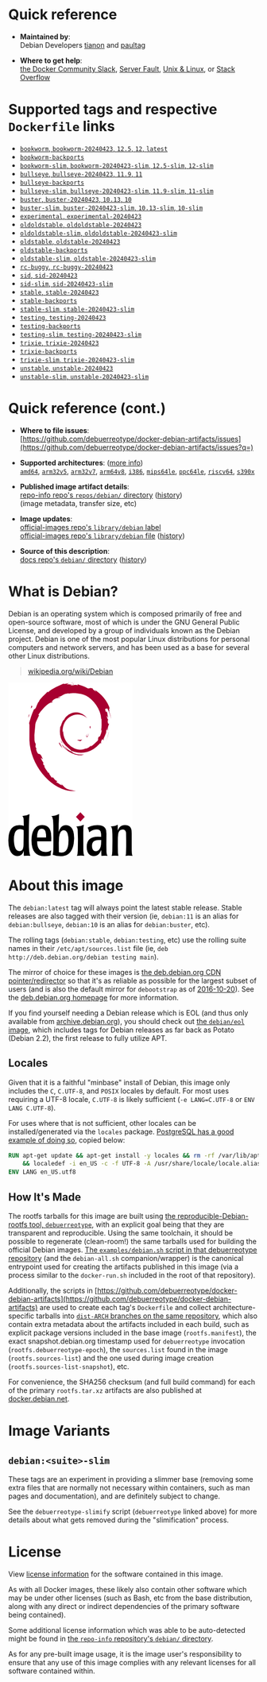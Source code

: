 <!--

********************************************************************************

WARNING:

    DO NOT EDIT "debian/README.md"

    IT IS AUTO-GENERATED

    (from the other files in "debian/" combined with a set of templates)

********************************************************************************

-->

# Quick reference

-	**Maintained by**:  
	Debian Developers [tianon](https://qa.debian.org/developer.php?login=tianon) and [paultag](https://qa.debian.org/developer.php?login=paultag)

-	**Where to get help**:  
	[the Docker Community Slack](https://dockr.ly/comm-slack), [Server Fault](https://serverfault.com/help/on-topic), [Unix & Linux](https://unix.stackexchange.com/help/on-topic), or [Stack Overflow](https://stackoverflow.com/help/on-topic)

# Supported tags and respective `Dockerfile` links

-	[`bookworm`, `bookworm-20240423`, `12.5`, `12`, `latest`](https://github.com/debuerreotype/docker-debian-artifacts/blob/b4e40bf4d51e699d88feb27e10e9786accd6e09a/bookworm/Dockerfile)
-	[`bookworm-backports`](https://github.com/debuerreotype/docker-debian-artifacts/blob/b4e40bf4d51e699d88feb27e10e9786accd6e09a/bookworm/backports/Dockerfile)
-	[`bookworm-slim`, `bookworm-20240423-slim`, `12.5-slim`, `12-slim`](https://github.com/debuerreotype/docker-debian-artifacts/blob/b4e40bf4d51e699d88feb27e10e9786accd6e09a/bookworm/slim/Dockerfile)
-	[`bullseye`, `bullseye-20240423`, `11.9`, `11`](https://github.com/debuerreotype/docker-debian-artifacts/blob/b4e40bf4d51e699d88feb27e10e9786accd6e09a/bullseye/Dockerfile)
-	[`bullseye-backports`](https://github.com/debuerreotype/docker-debian-artifacts/blob/b4e40bf4d51e699d88feb27e10e9786accd6e09a/bullseye/backports/Dockerfile)
-	[`bullseye-slim`, `bullseye-20240423-slim`, `11.9-slim`, `11-slim`](https://github.com/debuerreotype/docker-debian-artifacts/blob/b4e40bf4d51e699d88feb27e10e9786accd6e09a/bullseye/slim/Dockerfile)
-	[`buster`, `buster-20240423`, `10.13`, `10`](https://github.com/debuerreotype/docker-debian-artifacts/blob/b4e40bf4d51e699d88feb27e10e9786accd6e09a/buster/Dockerfile)
-	[`buster-slim`, `buster-20240423-slim`, `10.13-slim`, `10-slim`](https://github.com/debuerreotype/docker-debian-artifacts/blob/b4e40bf4d51e699d88feb27e10e9786accd6e09a/buster/slim/Dockerfile)
-	[`experimental`, `experimental-20240423`](https://github.com/debuerreotype/docker-debian-artifacts/blob/b4e40bf4d51e699d88feb27e10e9786accd6e09a/experimental/Dockerfile)
-	[`oldoldstable`, `oldoldstable-20240423`](https://github.com/debuerreotype/docker-debian-artifacts/blob/b4e40bf4d51e699d88feb27e10e9786accd6e09a/oldoldstable/Dockerfile)
-	[`oldoldstable-slim`, `oldoldstable-20240423-slim`](https://github.com/debuerreotype/docker-debian-artifacts/blob/b4e40bf4d51e699d88feb27e10e9786accd6e09a/oldoldstable/slim/Dockerfile)
-	[`oldstable`, `oldstable-20240423`](https://github.com/debuerreotype/docker-debian-artifacts/blob/b4e40bf4d51e699d88feb27e10e9786accd6e09a/oldstable/Dockerfile)
-	[`oldstable-backports`](https://github.com/debuerreotype/docker-debian-artifacts/blob/b4e40bf4d51e699d88feb27e10e9786accd6e09a/oldstable/backports/Dockerfile)
-	[`oldstable-slim`, `oldstable-20240423-slim`](https://github.com/debuerreotype/docker-debian-artifacts/blob/b4e40bf4d51e699d88feb27e10e9786accd6e09a/oldstable/slim/Dockerfile)
-	[`rc-buggy`, `rc-buggy-20240423`](https://github.com/debuerreotype/docker-debian-artifacts/blob/b4e40bf4d51e699d88feb27e10e9786accd6e09a/rc-buggy/Dockerfile)
-	[`sid`, `sid-20240423`](https://github.com/debuerreotype/docker-debian-artifacts/blob/b4e40bf4d51e699d88feb27e10e9786accd6e09a/sid/Dockerfile)
-	[`sid-slim`, `sid-20240423-slim`](https://github.com/debuerreotype/docker-debian-artifacts/blob/b4e40bf4d51e699d88feb27e10e9786accd6e09a/sid/slim/Dockerfile)
-	[`stable`, `stable-20240423`](https://github.com/debuerreotype/docker-debian-artifacts/blob/b4e40bf4d51e699d88feb27e10e9786accd6e09a/stable/Dockerfile)
-	[`stable-backports`](https://github.com/debuerreotype/docker-debian-artifacts/blob/b4e40bf4d51e699d88feb27e10e9786accd6e09a/stable/backports/Dockerfile)
-	[`stable-slim`, `stable-20240423-slim`](https://github.com/debuerreotype/docker-debian-artifacts/blob/b4e40bf4d51e699d88feb27e10e9786accd6e09a/stable/slim/Dockerfile)
-	[`testing`, `testing-20240423`](https://github.com/debuerreotype/docker-debian-artifacts/blob/b4e40bf4d51e699d88feb27e10e9786accd6e09a/testing/Dockerfile)
-	[`testing-backports`](https://github.com/debuerreotype/docker-debian-artifacts/blob/b4e40bf4d51e699d88feb27e10e9786accd6e09a/testing/backports/Dockerfile)
-	[`testing-slim`, `testing-20240423-slim`](https://github.com/debuerreotype/docker-debian-artifacts/blob/b4e40bf4d51e699d88feb27e10e9786accd6e09a/testing/slim/Dockerfile)
-	[`trixie`, `trixie-20240423`](https://github.com/debuerreotype/docker-debian-artifacts/blob/b4e40bf4d51e699d88feb27e10e9786accd6e09a/trixie/Dockerfile)
-	[`trixie-backports`](https://github.com/debuerreotype/docker-debian-artifacts/blob/b4e40bf4d51e699d88feb27e10e9786accd6e09a/trixie/backports/Dockerfile)
-	[`trixie-slim`, `trixie-20240423-slim`](https://github.com/debuerreotype/docker-debian-artifacts/blob/b4e40bf4d51e699d88feb27e10e9786accd6e09a/trixie/slim/Dockerfile)
-	[`unstable`, `unstable-20240423`](https://github.com/debuerreotype/docker-debian-artifacts/blob/b4e40bf4d51e699d88feb27e10e9786accd6e09a/unstable/Dockerfile)
-	[`unstable-slim`, `unstable-20240423-slim`](https://github.com/debuerreotype/docker-debian-artifacts/blob/b4e40bf4d51e699d88feb27e10e9786accd6e09a/unstable/slim/Dockerfile)

# Quick reference (cont.)

-	**Where to file issues**:  
	[https://github.com/debuerreotype/docker-debian-artifacts/issues](https://github.com/debuerreotype/docker-debian-artifacts/issues?q=)

-	**Supported architectures**: ([more info](https://github.com/docker-library/official-images#architectures-other-than-amd64))  
	[`amd64`](https://hub.docker.com/r/amd64/debian/), [`arm32v5`](https://hub.docker.com/r/arm32v5/debian/), [`arm32v7`](https://hub.docker.com/r/arm32v7/debian/), [`arm64v8`](https://hub.docker.com/r/arm64v8/debian/), [`i386`](https://hub.docker.com/r/i386/debian/), [`mips64le`](https://hub.docker.com/r/mips64le/debian/), [`ppc64le`](https://hub.docker.com/r/ppc64le/debian/), [`riscv64`](https://hub.docker.com/r/riscv64/debian/), [`s390x`](https://hub.docker.com/r/s390x/debian/)

-	**Published image artifact details**:  
	[repo-info repo's `repos/debian/` directory](https://github.com/docker-library/repo-info/blob/master/repos/debian) ([history](https://github.com/docker-library/repo-info/commits/master/repos/debian))  
	(image metadata, transfer size, etc)

-	**Image updates**:  
	[official-images repo's `library/debian` label](https://github.com/docker-library/official-images/issues?q=label%3Alibrary%2Fdebian)  
	[official-images repo's `library/debian` file](https://github.com/docker-library/official-images/blob/master/library/debian) ([history](https://github.com/docker-library/official-images/commits/master/library/debian))

-	**Source of this description**:  
	[docs repo's `debian/` directory](https://github.com/docker-library/docs/tree/master/debian) ([history](https://github.com/docker-library/docs/commits/master/debian))

# What is Debian?

Debian is an operating system which is composed primarily of free and open-source software, most of which is under the GNU General Public License, and developed by a group of individuals known as the Debian project. Debian is one of the most popular Linux distributions for personal computers and network servers, and has been used as a base for several other Linux distributions.

> [wikipedia.org/wiki/Debian](https://en.wikipedia.org/wiki/Debian)

![logo](https://raw.githubusercontent.com/docker-library/docs/b449be7df57e9ed9086bb5821bfb5d6cdc5d67a4/debian/logo.png)

# About this image

The `debian:latest` tag will always point the latest stable release. Stable releases are also tagged with their version (ie, `debian:11` is an alias for `debian:bullseye`, `debian:10` is an alias for `debian:buster`, etc).

The rolling tags (`debian:stable`, `debian:testing`, etc) use the rolling suite names in their `/etc/apt/sources.list` file (ie, `deb http://deb.debian.org/debian testing main`).

The mirror of choice for these images is [the deb.debian.org CDN pointer/redirector](https://deb.debian.org) so that it's as reliable as possible for the largest subset of users (and is also the default mirror for `debootstrap` as of [2016-10-20](https://anonscm.debian.org/cgit/d-i/debootstrap.git/commit/?id=9e8bc60ad1ccf3a25ce7890526b70059f3e770de)). See the [deb.debian.org homepage](https://deb.debian.org) for more information.

If you find yourself needing a Debian release which is EOL (and thus only available from [archive.debian.org](http://archive.debian.org)), you should check out [the `debian/eol` image](https://hub.docker.com/r/debian/eol/), which includes tags for Debian releases as far back as Potato (Debian 2.2), the first release to fully utilize APT.

## Locales

Given that it is a faithful "minbase" install of Debian, this image only includes the `C`, `C.UTF-8`, and `POSIX` locales by default. For most uses requiring a UTF-8 locale, `C.UTF-8` is likely sufficient (`-e LANG=C.UTF-8` or `ENV LANG C.UTF-8`).

For uses where that is not sufficient, other locales can be installed/generated via the `locales` package. [PostgreSQL has a good example of doing so](https://github.com/docker-library/postgres/blob/69bc540ecfffecce72d49fa7e4a46680350037f9/9.6/Dockerfile#L21-L24), copied below:

```dockerfile
RUN apt-get update && apt-get install -y locales && rm -rf /var/lib/apt/lists/* \
	&& localedef -i en_US -c -f UTF-8 -A /usr/share/locale/locale.alias en_US.UTF-8
ENV LANG en_US.utf8
```

## How It's Made

The rootfs tarballs for this image are built using [the reproducible-Debian-rootfs tool, `debuerreotype`](https://github.com/debuerreotype/debuerreotype), with an explicit goal being that they are transparent and reproducible. Using the same toolchain, it should be possible to regenerate (clean-room!) the same tarballs used for building the official Debian images. [The `examples/debian.sh` script in that debuerreotype repository](https://github.com/debuerreotype/debuerreotype/blob/master/examples/debian.sh) (and the `debian-all.sh` companion/wrapper) is the canonical entrypoint used for creating the artifacts published in this image (via a process similar to the `docker-run.sh` included in the root of that repository).

Additionally, the scripts in [https://github.com/debuerreotype/docker-debian-artifacts](https://github.com/debuerreotype/docker-debian-artifacts) are used to create each tag's `Dockerfile` and collect architecture-specific tarballs into [`dist-ARCH` branches on the same repository](https://github.com/debuerreotype/docker-debian-artifacts/branches), which also contain extra metadata about the artifacts included in each build, such as explicit package versions included in the base image (`rootfs.manifest`), the exact snapshot.debian.org timestamp used for `debuerreotype` invocation (`rootfs.debuerreotype-epoch`), the `sources.list` found in the image (`rootfs.sources-list`) and the one used during image creation (`rootfs.sources-list-snapshot`), etc.

For convenience, the SHA256 checksum (and full build command) for each of the primary `rootfs.tar.xz` artifacts are also published at [docker.debian.net](https://docker.debian.net/).

# Image Variants

## `debian:<suite>-slim`

These tags are an experiment in providing a slimmer base (removing some extra files that are normally not necessary within containers, such as man pages and documentation), and are definitely subject to change.

See the `debuerreotype-slimify` script (`debuerreotype` linked above) for more details about what gets removed during the "slimification" process.

# License

View [license information](https://www.debian.org/social_contract#guidelines) for the software contained in this image.

As with all Docker images, these likely also contain other software which may be under other licenses (such as Bash, etc from the base distribution, along with any direct or indirect dependencies of the primary software being contained).

Some additional license information which was able to be auto-detected might be found in [the `repo-info` repository's `debian/` directory](https://github.com/docker-library/repo-info/tree/master/repos/debian).

As for any pre-built image usage, it is the image user's responsibility to ensure that any use of this image complies with any relevant licenses for all software contained within.
